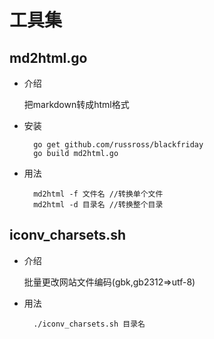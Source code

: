 工具集
=====

## md2html.go
- 介绍

    把markdown转成html格式
  
- 安装

        go get github.com/russross/blackfriday
        go build md2html.go

- 用法

        md2html -f 文件名 //转换单个文件
        md2html -d 目录名 //转换整个目录

## iconv_charsets.sh
- 介绍
    
    批量更改网站文件编码(gbk,gb2312=>utf-8)

- 用法

        ./iconv_charsets.sh 目录名
